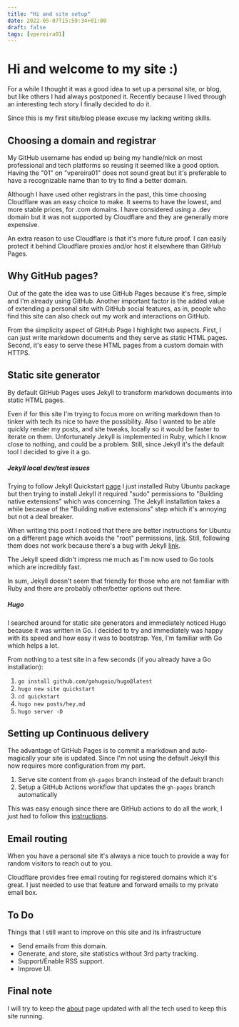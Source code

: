 ```yaml
---
title: "Hi and site setup"
date: 2022-05-07T15:59:34+01:00
draft: false
tags: [vpereira01]
---
```


# Hi and welcome to my site :)

For a while I thought it was a good idea to set up a personal site, or blog, but like others I had always postponed it.
Recently because I lived through an interesting tech story I finally decided to do it.

Since this is my first site/blog please excuse my lacking writing skills.

## Choosing a domain and registrar

My GitHub username has ended up being my handle/nick on most professional and tech platforms so reusing it seemed like a good option.
Having the "01" on "vpereira01" does not sound great but it's preferable to have a recognizable name than to try to find a better domain.

Although I have used other registrars in the past, this time choosing Cloudflare was an easy choice to make. 
It seems to have the lowest, and more stable prices, for .com domains. I have considered using a .dev domain but it was not supported by Cloudflare and they are generally more expensive.

An extra reason to use Cloudflare is that it's more future proof. I can easily protect it behind Cloudflare proxies and/or host it elsewhere than GitHub Pages.

## Why GitHub pages?

Out of the gate the idea was to use GitHub Pages because it's free, simple and I'm already using GitHub.
Another important factor is the added value of extending a personal site with GitHub social features, as in, people who find this site can also check out my work and interactions on GitHub.

From the simplicity aspect of GitHub Page I highlight two aspects. 
First, I can just write markdown documents and they serve as static HTML pages. 
Second, it's easy to serve these HTML pages from a custom domain with HTTPS.

## Static site generator

By default GitHub Pages uses Jekyll to transform markdown documents into static HTML pages. 

Even if for this site I'm trying to focus more on writing markdown than to tinker with tech its nice to have the possibility. Also I wanted to be able quickly render my posts, and site tweaks, locally so it would be faster to iterate on them.
Unfortunately Jekyll is implemented in Ruby, which I know close to nothing, and could be a problem. Still, since Jekyll it's the default tool I decided to give it a go.

##### Jekyll local dev/test issues

Trying to follow Jekyll Quickstart [page](https://jekyllrb.com/docs/) I just installed Ruby Ubuntu package but then trying to install Jekyll it required "sudo" permissions to "Building native extensions" which was concerning.
The Jekyll installation takes a while because of the "Building native extensions" step which it's annoying but not a deal breaker.

When writing this post I noticed that there are better instructions for Ubuntu on a different page which avoids the "root" permissions, [link](https://jekyllrb.com/docs/installation/ubuntu/). Still, following them does not work because there's a bug with Jekyll [link](https://github.com/jekyll/jekyll/issues/9031).

The Jekyll speed didn't impress me much as I'm now used to Go tools which are incredibly fast.

In sum, Jekyll doesn't seem that friendly for those who are not familiar with Ruby and there are probably other/better options out there.

##### Hugo

I searched around for static site generators and immediately noticed Hugo because it was written in Go. I decided to try and immediately was happy with its speed and how easy it was to bootstrap. Yes, I'm familiar with Go which helps a lot.

From nothing to a test site in a few seconds (if you already have a Go installation):

  1. `go install github.com/gohugoio/hugo@latest`
  1. `hugo new site quickstart`
  1. `cd quickstart`
  1. `hugo new posts/hey.md`
  1. `hugo server -D`


## Setting up Continuous delivery

The advantage of GitHub Pages is to commit a markdown and auto-magically your site is updated. Since I'm not using the default Jekyll this now requires more configuration from my part.

   1. Serve site content from `gh-pages` branch instead of the default branch
   1. Setup a GitHub Actions workflow that updates the `gh-pages` branch automatically

This was easy enough since there are GitHub actions to do all the work, I just had to follow this [instructions](https://github.com/peaceiris/actions-gh-pages#getting-started).

## Email routing

When you have a personal site it's always a nice touch to provide a way for random visitors to reach out to you.

Cloudflare provides free email routing for registered domains which it's great. I just needed to use that feature and forward emails to my private email box.

## To Do

Things that I still want to improve on this site and its infrastructure

* Send emails from this domain.
* Generate, and store, site statistics without 3rd party tracking.
* Support/Enable RSS support.
* Improve UI.

## Final note

I will try to keep the [about](/about) page updated with all the tech used to keep this site running.
